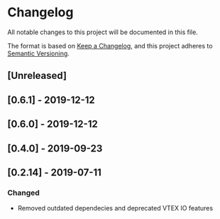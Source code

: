 # Changelog
All notable changes to this project will be documented in this file.

The format is based on [Keep a Changelog](https://keepachangelog.com/en/1.0.0/),
and this project adheres to [Semantic Versioning](https://semver.org/spec/v2.0.0.html).

## [Unreleased]

## [0.6.1] - 2019-12-12

## [0.6.0] - 2019-12-12

## [0.4.0] - 2019-09-23

## [0.2.14] - 2019-07-11

### Changed

- Removed outdated dependecies and deprecated VTEX IO features
